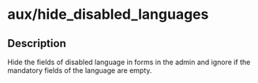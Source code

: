 # aux/hide_disabled_languages

## Description
Hide the fields of disabled language ​​in forms in the admin and ignore if the mandatory fields of the language are empty.
